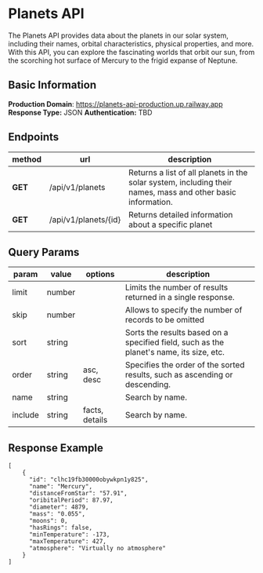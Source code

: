 # Planets API

The Planets API provides data about the planets in our solar system, including their names, orbital characteristics, physical properties, and more. With this API, you can explore the fascinating worlds that orbit our sun, from the scorching hot surface of Mercury to the frigid expanse of Neptune.

## Basic Information
**Production Domain**:  https://planets-api-production.up.railway.app
**Response Type:** JSON
**Authentication:** TBD

## Endpoints
| method | url| description  |
|--|--|--|
| **GET** | /api/v1/planets | Returns a list of all planets in the solar system, including their names, mass and other basic information. |
| **GET** | /api/v1/planets/{id} | Returns detailed information about a specific planet |

## Query Params

| param | value | options | description |
|--|--|--|--|
| limit  | number | | Limits the number of results returned in a single response. |
| skip | number || Allows to specify the number of records to be omitted  |
| sort | string || Sorts the results based on a specified field, such as the planet's name, its size, etc. ||
| order | string |asc, desc| Specifies the order of the sorted results, such as ascending or descending. |
| name  | string || Search by name. |
| include | string |facts, details| Search by name. |

## Response Example

    [
	    {
		  "id": "clhc19fb30000obywkpn1y825",
		  "name": "Mercury",
		  "distanceFromStar": "57.91",
		  "oribitalPeriod": 87.97,
		  "diameter": 4879,
		  "mass": "0.055",
		  "moons": 0,
		  "hasRings": false,
		  "minTemperature": -173,
		  "maxTemperature": 427,
		  "atmosphere": "Virtually no atmosphere"
	    }
    ]
